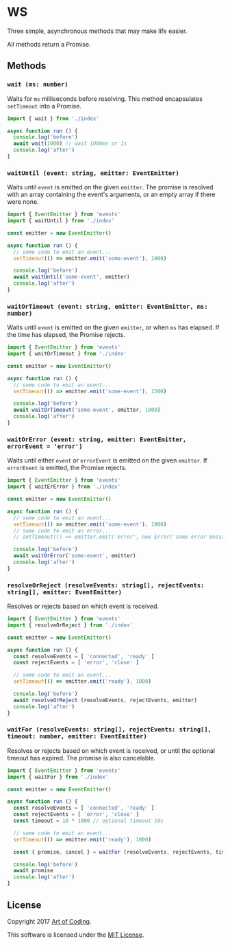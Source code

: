 # WS

Three simple, asynchronous methods that may make life easier.

All methods return a Promise.

## Methods

### `wait (ms: number)`

Waits for `ms` milliseconds before resolving.
This method encapsulates `setTimeout` into a Promise.

```ts
import { wait } from './index'

async function run () {
  console.log('before')
  await wait(1000) // wait 1000ms or 1s
  console.log('after')
}
```

### `waitUntil (event: string, emitter: EventEmitter)`

Waits until `event` is emitted on the given `emitter`.
The promise is resolved with an array containing the event's arguments, or an
empty array if there were none.

```ts
import { EventEmitter } from 'events'
import { waitUntil } from './index'

const emitter = new EventEmitter()

async function run () {
  // some code to emit an event...
  setTimeout(() => emitter.emit('some-event'), 1000)

  console.log('before')
  await waitUntil('some-event', emitter)
  console.log('after')
}
```

### `waitOrTimeout (event: string, emitter: EventEmitter, ms: number)`

Waits until `event` is emitted on the given `emitter`, or when `ms` has elapsed.
If the time has elapsed, the Promise rejects.

```ts
import { EventEmitter } from 'events'
import { waitOrTimeout } from './index'

const emitter = new EventEmitter()

async function run () {
  // some code to emit an event...
  setTimeout(() => emitter.emit('some-event'), 1500)

  console.log('before')
  await waitOrTimeout('some-event', emitter, 1000)
  console.log('after')
}
```

### `waitOrError (event: string, emitter: EventEmitter, errorEvent = 'error')`

Waits until either `event` or `errorEvent` is emitted on the given `emitter`.
If `errorEvent` is emitted, the Promise rejects.

```ts
import { EventEmitter } from 'events'
import { waitErError } from './index'

const emitter = new EventEmitter()

async function run () {
  // some code to emit an event...
  setTimeout(() => emitter.emit('some-event'), 1000)
  // some code to emit an error...
  // setTimeout(() => emitter.emit('error', new Error('some error message')), 1000)

  console.log('before')
  await waitOrError('some-event', emitter)
  console.log('after')
}
```

### `resolveOrReject (resolveEvents: string[], rejectEvents: string[], emitter: EventEmitter)`

Resolves or rejects based on which event is received.

```ts
import { EventEmitter } from 'events'
import { resolveOrReject } from './index'

const emitter = new EventEmitter()

async function run () {
  const resolveEvents = [ 'connected', 'ready' ]
  const rejectEvents = [ 'error', 'close' ]

  // some code to emit an event...
  setTimeout(() => emitter.emit('ready'), 1000)

  console.log('before')
  await resolveOrReject (resolveEvents, rejectEvents, emitter)
  console.log('after')
}
```

### `waitFor (resolveEvents: string[], rejectEvents: string[], timeout: number, emitter: EventEmitter)`

Resolves or rejects based on which event is received, or until the optional
timeout has expired. The promise is also cancelable.

```ts
import { EventEmitter } from 'events'
import { waitFor } from './index'

const emitter = new EventEmitter()

async function run () {
  const resolveEvents = [ 'connected', 'ready' ]
  const rejectEvents = [ 'error', 'close' ]
  const timeout = 10 * 1000 // optional timeout 10s

  // some code to emit an event...
  setTimeout(() => emitter.emit('ready'), 1000)

  const { promise, cancel } = waitFor (resolveEvents, rejectEvents, timeout, emitter)

  console.log('before')
  await promise
  console.log('after')
}
```

## License

Copyright 2017 [Art of Coding](http://artofcoding.nl).

This software is licensed under the [MIT License](LICENSE).
